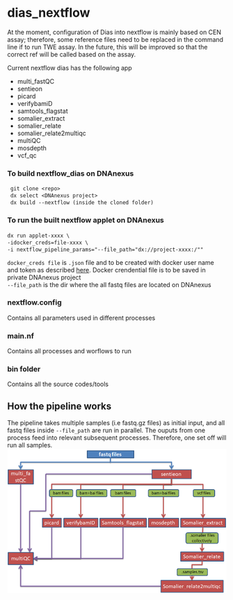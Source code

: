 # dias_nextflow

At the moment, configuration of Dias into nextflow is mainly based on CEN assay; therefore, some reference files need to be replaced in the command line if to run TWE assay.
In the future, this will be improved so that the correct ref will be called based on the assay.

Current nextflow dias has the following app 
 - multi_fastQC
 - sentieon
 - picard
 - verifybamiD
 - samtools_flagstat
 - somalier_extract
 - somalier_relate
 - somalier_relate2multiqc
 - multiQC
 - mosdepth
 - vcf_qc
 
 
### To build nextflow_dias on DNAnexus
```
 git clone <repo>
 dx select <DNAnexus project>
 dx build --nextflow (inside the cloned folder)
 ```
 
### To run the built nextflow applet on DNAnexus 
```
dx run applet-xxxx \
-idocker_creds=file-xxxx \
-i nextflow_pipeline_params="--file_path="dx://project-xxxx:/""
```
 
`docker_creds file` is `.json` file and to be created with docker user name and token as described [here](https://documentation.dnanexus.com/user/running-apps-and-workflows/running-nextflow-pipelines#private-docker-repository). Docker crendential file is to be saved in private DNAnexus project \
`--file_path` is the dir where the all fastq files are located on DNAnexus 

### nextflow.config
Contains all parameters used in different processes
### main.nf
Contains all processes and worflows to run
### bin folder
Contains all the source codes/tools
## How the pipeline works
The pipeline takes multiple samples (i.e fastq.gz files) as initial input, and all fastq files inside `--file_path` are run in parallel. The ouputs from one process feed into relevant subsequent processes. Therefore, one set off will run all samples. 
![Image of workflow](workflow1.png)
